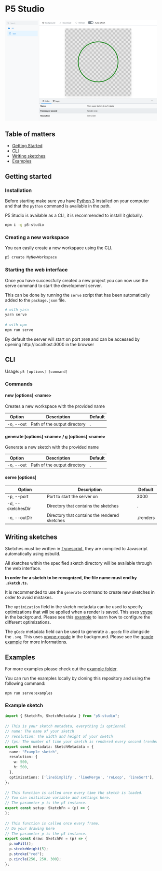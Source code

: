 # P5 Studio

![Screenshot](https://raw.githubusercontent.com/Bassintag/p5studio/master/screenshots/sketch.png)

## Table of matters

- [Getting Started](#getting-started)
- [CLI](#cli)
- [Writing sketches](#writing-sketches)
- [Examples](#examples)

## Getting started

### Installation

Before starting make sure you have [Python 3](https://www.python.org/downloads/) installed on your computer and that the `python` command is available in the path.

P5 Studio is available as a CLI, it is recommended to install it globally.

```bash
npm i -g p5-studio
```

### Creating a new workspace

You can easily create a new workspace using the CLI.

```bash
p5 create MyNewWorkspace
```

### Starting the web interface

Once you have successfully created a new project you can now use the serve command to start the development server.

This can be done by running the `serve` script that has been automatically added to the `package.json` file.

```bash
# with yarn
yarn serve

# with npm
npm run serve
```

By default the server will start on port `3000` and can be accessed by opening http://localhost:3000 in the browser

## CLI

Usage: `p5 [options] [command]`

### Commands

#### new [options] \<name>

Creates a new workspace with the provided name

| Option    | Description                  | Default |
|-----------|------------------------------|---------|
| -o, --out | Path of the output directory | .       |

#### generate [options] \<name> / g [options] \<name>

Generate a new sketch with the provided name

| Option    | Description                  | Default |
|-----------|------------------------------|---------|
| -o, --out | Path of the output directory | .       |

#### serve [options]

| Option            | Description                                   | Default   |
|-------------------|-----------------------------------------------|-----------|
| -p, --port        | Port to start the server on                   | 3000      |
| -d, --sketchesDir | Directory that contains the sketches          | .         |
| -o, --outDir      | Directory that contains the rendered sketches | ./renders |


## Writing sketches

Sketches must be written in [Typescript](https://www.typescriptlang.org/), they are compiled to Javascript automatically using esbuild.

All sketches within the specified sketch directory will be available through the web interface.

__In order for a sketch to be recognized, the file name must end by `.sketch.ts`.__

It is recommended to use the `generate` command to create new sketches in order to avoid mistakes.

The `optimization` field in the sketch metadata can be used to specify optimizations that will be applied when a render is saved.
This uses [vpype](https://vpype.readthedocs.io/en/latest/reference.html) in the background.
Please see this [example](https://github.com/Bassintag/p5studio/blob/master/examples/advanced-optimizations.sketch.ts) to learn how to configure the different optimizations.

The `gCode` metadata field can be used to generate a `.gcode` file alongside the `.svg`.
This uses [vpype-gcode](https://pypi.org/project/vpype-gcode/) in the background.
Please see the [gcode example](https://github.com/Bassintag/p5studio/blob/master/examples/gcode.sketch.ts) for more informations.

## Examples

For more examples please check out the [example folder](https://github.com/Bassintag/p5studio/tree/master/examples).

You can run the examples locally by cloning this repository and using the following command:

`npm run serve:examples`

### Example sketch

```typescript
import { SketchFn, SketchMetadata } from "p5-studio";

// This is your sketch metadata, everything is optionnal
// name: The name of your sketch
// resolution: The width and height of your sketch
// fps: The number of time your sketch is rendered every second (rendered only once if not specified)
export const metadata: SketchMetadata = {
  name: "Example sketch",
  resolution: {
    w: 500,
    h: 500,
  },
  optimizations: ['lineSimplify', 'lineMerge', 'reLoop', 'lineSort'],
};

// This function is called once every time the sketch is loaded.
// You can initialize variable and settings here.
// The parameter p is the p5 instance.
export const setup: SketchFn = (p) => {
};

// This function is called once every frame.
// Do your drawing here
// The parameter p is the p5 instance.
export const draw: SketchFn = (p) => {
  p.noFill();
  p.strokeWeight(5);
  p.stroke("red");
  p.circle(250, 250, 300);
};

```
